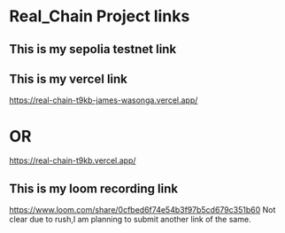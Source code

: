# Real_Chain Project links

## This is my sepolia testnet link

## This is my vercel link
https://real-chain-t9kb-james-wasonga.vercel.app/
# OR
https://real-chain-t9kb.vercel.app/

## This is my loom recording link
https://www.loom.com/share/0cfbed6f74e54b3f97b5cd679c351b60
Not clear due to rush,I am planning to submit another link of the same.
